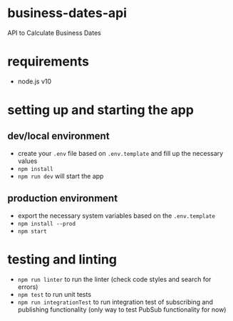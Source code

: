 # business-dates-api
API to Calculate Business Dates

# requirements
- node.js v10

# setting up and starting the app

## dev/local environment
- create your `.env` file based on `.env.template` and fill up the necessary values
- `npm install`
- `npm run dev` will start the app

## production environment
- export the necessary system variables based on the `.env.template`
- `npm install --prod`
- `npm start`


# testing and linting
- `npm run linter` to run the linter (check code styles and search for errors)
- `npm test` to run unit tests
- `npm run integrationTest` to run integration test of subscribing and publishing functionality (only way to test PubSub functionality for now)
